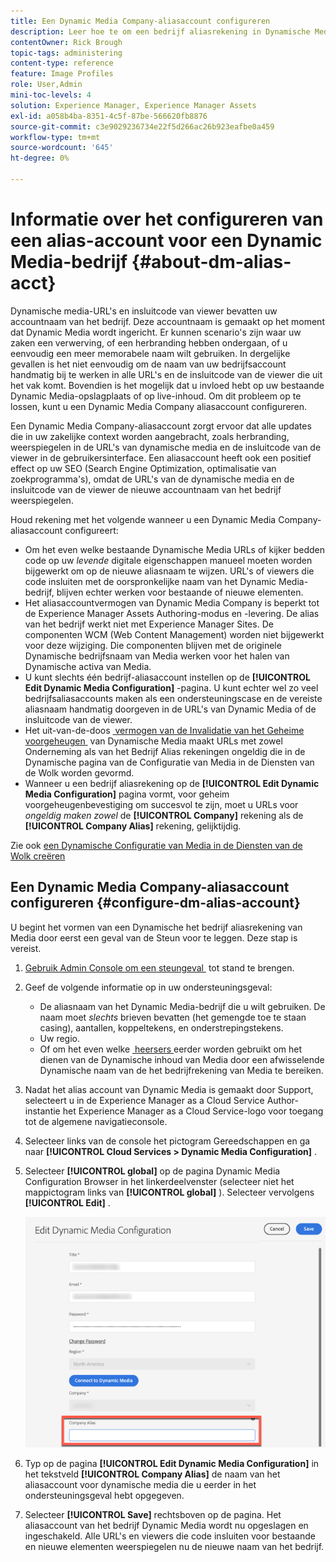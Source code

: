 ```yaml
---
title: Een Dynamic Media Company-aliasaccount configureren
description: Leer hoe te om een bedrijf aliasrekening in Dynamische Media te vormen.
contentOwner: Rick Brough
topic-tags: administering
content-type: reference
feature: Image Profiles
role: User,Admin
mini-toc-levels: 4
solution: Experience Manager, Experience Manager Assets
exl-id: a058b4ba-8351-4c5f-87be-566620fb8876
source-git-commit: c3e9029236734e22f5d266ac26b923eafbe0a459
workflow-type: tm+mt
source-wordcount: '645'
ht-degree: 0%

---
```


<!-- hide: yes
hidefromtoc: yes -->

# Informatie over het configureren van een alias-account voor een Dynamic Media-bedrijf {#about-dm-alias-acct}

Dynamische media-URL&#39;s en insluitcode van viewer bevatten uw accountnaam van het bedrijf. Deze accountnaam is gemaakt op het moment dat Dynamic Media wordt ingericht. Er kunnen scenario&#39;s zijn waar uw zaken een verwerving, of een herbranding hebben ondergaan, of u eenvoudig een meer memorabele naam wilt gebruiken. In dergelijke gevallen is het niet eenvoudig om de naam van uw bedrijfsaccount handmatig bij te werken in alle URL&#39;s en de insluitcode van de viewer die uit het vak komt. Bovendien is het mogelijk dat u invloed hebt op uw bestaande Dynamic Media-opslagplaats of op live-inhoud. Om dit probleem op te lossen, kunt u een Dynamic Media Company aliasaccount configureren.

Een Dynamic Media Company-aliasaccount zorgt ervoor dat alle updates die in uw zakelijke context worden aangebracht, zoals herbranding, weerspiegelen in de URL&#39;s van dynamische media en de insluitcode van de viewer in de gebruikersinterface. Een aliasaccount heeft ook een positief effect op uw SEO (Search Engine Optimization, optimalisatie van zoekprogramma&#39;s), omdat de URL&#39;s van de dynamische media en de insluitcode van de viewer de nieuwe accountnaam van het bedrijf weerspiegelen.

Houd rekening met het volgende wanneer u een Dynamic Media Company-aliasaccount configureert:

* Om het even welke bestaande Dynamische Media URLs of kijker bedden code op uw *levende* digitale eigenschappen manueel moeten worden bijgewerkt om op de nieuwe aliasnaam te wijzen. URL&#39;s of viewers die code insluiten met de oorspronkelijke naam van het Dynamic Media-bedrijf, blijven echter werken voor bestaande of nieuwe elementen.
* Het aliasaccountvermogen van Dynamic Media Company is beperkt tot de Experience Manager Assets Authoring-modus en -levering. De alias van het bedrijf werkt niet met Experience Manager Sites. De componenten WCM (Web Content Management) worden niet bijgewerkt voor deze wijziging. Die componenten blijven met de originele Dynamische bedrijfsnaam van Media werken voor het halen van Dynamische activa van Media.
* U kunt slechts één bedrijf-aliasaccount instellen op de **[!UICONTROL Edit Dynamic Media Configuration]** -pagina. U kunt echter wel zo veel bedrijfsaliasaccounts maken als een ondersteuningscase en de vereiste aliasnaam handmatig doorgeven in de URL&#39;s van Dynamic Media of de insluitcode van de viewer.
* Het uit-van-de-doos [&#x200B; vermogen van de Invalidatie van het Geheime voorgeheugen &#x200B;](/help/assets/invalidate-cdn-cache-dynamic-media.md) van Dynamische Media maakt URLs met zowel Onderneming als van het Bedrijf Alias rekeningen ongeldig die in de Dynamische pagina van de Configuratie van Media in de Diensten van de Wolk worden gevormd.
* Wanneer u een bedrijf aliasrekening op de **[!UICONTROL Edit Dynamic Media Configuration]** pagina vormt, voor geheim voorgeheugenbevestiging om succesvol te zijn, moet u URLs voor *ongeldig maken zowel* de **[!UICONTROL Company]** rekening als de **[!UICONTROL Company Alias]** rekening, gelijktijdig.

Zie ook [&#x200B; een Dynamische Configuratie van Media in de Diensten van de Wolk creëren &#x200B;](/help/assets/config-dms7.md#configuring-dynamic-media-cloud-services)

## Een Dynamic Media Company-aliasaccount configureren {#configure-dm-alias-account}

U begint het vormen van een Dynamische het bedrijf aliasrekening van Media door eerst een geval van de Steun voor te leggen. Deze stap is vereist.

1. [&#x200B; Gebruik Admin Console om een steungeval &#x200B;](https://helpx.adobe.com/nl/enterprise/using/support-for-experience-cloud.html) tot stand te brengen.
1. Geef de volgende informatie op in uw ondersteuningsgeval:

   * De aliasnaam van het Dynamic Media-bedrijf die u wilt gebruiken. De naam moet *slechts* brieven bevatten (het gemengde toe te staan casing), aantallen, koppeltekens, en onderstrepingstekens.
   * Uw regio.
   * Of om het even welke [&#x200B; heersers &#x200B;](/help/assets/using-rulesets-to-transform-urls.md) eerder worden gebruikt om het dienen van de Dynamische inhoud van Media door een afwisselende Dynamische naam van de het bedrijfrekening van Media te bereiken.

1. Nadat het alias account van Dynamic Media is gemaakt door Support, selecteert u in de Experience Manager as a Cloud Service Author-instantie het Experience Manager as a Cloud Service-logo voor toegang tot de algemene navigatieconsole.
1. Selecteer links van de console het pictogram Gereedschappen en ga naar **[!UICONTROL Cloud Services > Dynamic Media Configuration]** .
1. Selecteer **[!UICONTROL global]** op de pagina Dynamic Media Configuration Browser in het linkerdeelvenster (selecteer niet het mappictogram links van **[!UICONTROL global]** ). Selecteer vervolgens **[!UICONTROL Edit]** .

   ![&#x200B; Dynamisch Bedrijf van Media Alias tekstgebied &#x200B;](/help/assets/assets-dm/dm-company-alias.png)

1. Typ op de pagina **[!UICONTROL Edit Dynamic Media Configuration]** in het tekstveld **[!UICONTROL Company Alias]** de naam van het aliasaccount voor dynamische media die u eerder in het ondersteuningsgeval hebt opgegeven.
1. Selecteer **[!UICONTROL Save]** rechtsboven op de pagina.
Het aliasaccount van het bedrijf Dynamic Media wordt nu opgeslagen en ingeschakeld. Alle URL&#39;s en viewers die code insluiten voor bestaande en nieuwe elementen weerspiegelen nu de nieuwe naam van het bedrijf.
